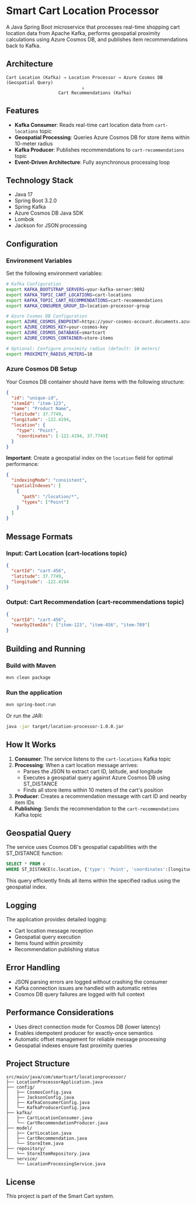# Smart Cart Location Processor

A Java Spring Boot microservice that processes real-time shopping cart location data from Apache Kafka, performs geospatial proximity calculations using Azure Cosmos DB, and publishes item recommendations back to Kafka.

## Architecture

```
Cart Location (Kafka) → Location Processor → Azure Cosmos DB (Geospatial Query)
                             ↓
                    Cart Recommendations (Kafka)
```

## Features

- **Kafka Consumer**: Reads real-time cart location data from `cart-locations` topic
- **Geospatial Processing**: Queries Azure Cosmos DB for store items within 10-meter radius
- **Kafka Producer**: Publishes recommendations to `cart-recommendations` topic
- **Event-Driven Architecture**: Fully asynchronous processing loop

## Technology Stack

- Java 17
- Spring Boot 3.2.0
- Spring Kafka
- Azure Cosmos DB Java SDK
- Lombok
- Jackson for JSON processing

## Configuration

### Environment Variables

Set the following environment variables:

```bash
# Kafka Configuration
export KAFKA_BOOTSTRAP_SERVERS=your-kafka-server:9092
export KAFKA_TOPIC_CART_LOCATIONS=cart-locations
export KAFKA_TOPIC_CART_RECOMMENDATIONS=cart-recommendations
export KAFKA_CONSUMER_GROUP_ID=location-processor-group

# Azure Cosmos DB Configuration
export AZURE_COSMOS_ENDPOINT=https://your-cosmos-account.documents.azure.com:443/
export AZURE_COSMOS_KEY=your-cosmos-key
export AZURE_COSMOS_DATABASE=smartcart
export AZURE_COSMOS_CONTAINER=store-items

# Optional: Configure proximity radius (default: 10 meters)
export PROXIMITY_RADIUS_METERS=10
```

### Azure Cosmos DB Setup

Your Cosmos DB container should have items with the following structure:

```json
{
  "id": "unique-id",
  "itemId": "item-123",
  "name": "Product Name",
  "latitude": 37.7749,
  "longitude": -122.4194,
  "location": {
    "type": "Point",
    "coordinates": [-122.4194, 37.7749]
  }
}
```

**Important**: Create a geospatial index on the `location` field for optimal performance:

```json
{
  "indexingMode": "consistent",
  "spatialIndexes": [
    {
      "path": "/location/*",
      "types": ["Point"]
    }
  ]
}
```

## Message Formats

### Input: Cart Location (cart-locations topic)

```json
{
  "cartId": "cart-456",
  "latitude": 37.7749,
  "longitude": -122.4194
}
```

### Output: Cart Recommendation (cart-recommendations topic)

```json
{
  "cartId": "cart-456",
  "nearbyItemIds": ["item-123", "item-456", "item-789"]
}
```

## Building and Running

### Build with Maven

```bash
mvn clean package
```

### Run the application

```bash
mvn spring-boot:run
```

Or run the JAR:

```bash
java -jar target/location-processor-1.0.0.jar
```

## How It Works

1. **Consumer**: The service listens to the `cart-locations` Kafka topic
2. **Processing**: When a cart location message arrives:
   - Parses the JSON to extract cart ID, latitude, and longitude
   - Executes a geospatial query against Azure Cosmos DB using ST_DISTANCE
   - Finds all store items within 10 meters of the cart's position
3. **Producer**: Creates a recommendation message with cart ID and nearby item IDs
4. **Publishing**: Sends the recommendation to the `cart-recommendations` Kafka topic

## Geospatial Query

The service uses Cosmos DB's geospatial capabilities with the ST_DISTANCE function:

```sql
SELECT * FROM c 
WHERE ST_DISTANCE(c.location, {'type': 'Point', 'coordinates':[longitude, latitude]}) <= 10
```

This query efficiently finds all items within the specified radius using the geospatial index.

## Logging

The application provides detailed logging:
- Cart location message reception
- Geospatial query execution
- Items found within proximity
- Recommendation publishing status

## Error Handling

- JSON parsing errors are logged without crashing the consumer
- Kafka connection issues are handled with automatic retries
- Cosmos DB query failures are logged with full context

## Performance Considerations

- Uses direct connection mode for Cosmos DB (lower latency)
- Enables idempotent producer for exactly-once semantics
- Automatic offset management for reliable message processing
- Geospatial indexes ensure fast proximity queries

## Project Structure

```
src/main/java/com/smartcart/locationprocessor/
├── LocationProcessorApplication.java
├── config/
│   ├── CosmosConfig.java
│   ├── JacksonConfig.java
│   ├── KafkaConsumerConfig.java
│   └── KafkaProducerConfig.java
├── kafka/
│   ├── CartLocationConsumer.java
│   └── CartRecommendationProducer.java
├── model/
│   ├── CartLocation.java
│   ├── CartRecommendation.java
│   └── StoreItem.java
├── repository/
│   └── StoreItemRepository.java
└── service/
    └── LocationProcessingService.java
```

## License

This project is part of the Smart Cart system.
